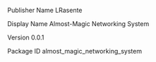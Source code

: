 Publisher Name
LRasente

Display Name
Almost-Magic Networking System

Version
0.0.1

Package ID
almost_magic_networking_system
